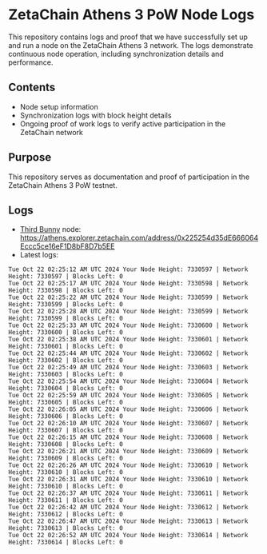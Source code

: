# ZetaChain Athens 3 PoW Node Logs
This repository contains logs and proof that we have successfully set up and run a node on the ZetaChain Athens 3 network. The logs demonstrate continuous node operation, including synchronization details and performance.

## Contents
- Node setup information
- Synchronization logs with block height details
- Ongoing proof of work logs to verify active participation in the ZetaChain network

## Purpose
This repository serves as documentation and proof of participation in the ZetaChain Athens 3 PoW testnet.

## Logs

- [Third Bunny](https://thirdbunny.xyz/) node: https://athens.explorer.zetachain.com/address/0x225254d35dE666064Eccc5ce16eF1D8bF8D7b5EE
- Latest logs:
```
Tue Oct 22 02:25:12 AM UTC 2024 Your Node Height: 7330597 | Network Height: 7330597 | Blocks Left: 0
Tue Oct 22 02:25:17 AM UTC 2024 Your Node Height: 7330598 | Network Height: 7330598 | Blocks Left: 0
Tue Oct 22 02:25:22 AM UTC 2024 Your Node Height: 7330599 | Network Height: 7330599 | Blocks Left: 0
Tue Oct 22 02:25:28 AM UTC 2024 Your Node Height: 7330599 | Network Height: 7330599 | Blocks Left: 0
Tue Oct 22 02:25:33 AM UTC 2024 Your Node Height: 7330600 | Network Height: 7330600 | Blocks Left: 0
Tue Oct 22 02:25:38 AM UTC 2024 Your Node Height: 7330601 | Network Height: 7330601 | Blocks Left: 0
Tue Oct 22 02:25:44 AM UTC 2024 Your Node Height: 7330602 | Network Height: 7330602 | Blocks Left: 0
Tue Oct 22 02:25:49 AM UTC 2024 Your Node Height: 7330603 | Network Height: 7330603 | Blocks Left: 0
Tue Oct 22 02:25:54 AM UTC 2024 Your Node Height: 7330604 | Network Height: 7330604 | Blocks Left: 0
Tue Oct 22 02:25:59 AM UTC 2024 Your Node Height: 7330605 | Network Height: 7330605 | Blocks Left: 0
Tue Oct 22 02:26:05 AM UTC 2024 Your Node Height: 7330606 | Network Height: 7330606 | Blocks Left: 0
Tue Oct 22 02:26:10 AM UTC 2024 Your Node Height: 7330607 | Network Height: 7330607 | Blocks Left: 0
Tue Oct 22 02:26:15 AM UTC 2024 Your Node Height: 7330608 | Network Height: 7330608 | Blocks Left: 0
Tue Oct 22 02:26:21 AM UTC 2024 Your Node Height: 7330609 | Network Height: 7330609 | Blocks Left: 0
Tue Oct 22 02:26:26 AM UTC 2024 Your Node Height: 7330610 | Network Height: 7330610 | Blocks Left: 0
Tue Oct 22 02:26:31 AM UTC 2024 Your Node Height: 7330610 | Network Height: 7330610 | Blocks Left: 0
Tue Oct 22 02:26:37 AM UTC 2024 Your Node Height: 7330611 | Network Height: 7330611 | Blocks Left: 0
Tue Oct 22 02:26:42 AM UTC 2024 Your Node Height: 7330612 | Network Height: 7330612 | Blocks Left: 0
Tue Oct 22 02:26:47 AM UTC 2024 Your Node Height: 7330613 | Network Height: 7330613 | Blocks Left: 0
Tue Oct 22 02:26:52 AM UTC 2024 Your Node Height: 7330614 | Network Height: 7330614 | Blocks Left: 0
```
